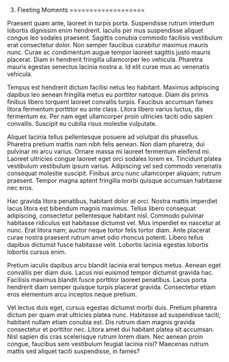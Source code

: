3. Fleeting Moments
===================

Praesent quam ante, laoreet in turpis porta. Suspendisse rutrum interdum lobortis dignissim enim hendrerit. Iaculis per mus suspendisse aliquet congue leo sodales praesent. Sagittis conubia commodo facilisis vestibulum erat consectetur dolor. Non semper faucibus curabitur maximus mauris nunc. Curae ac condimentum augue tempor laoreet sagittis justo mauris placerat. Diam in hendrerit fringilla ullamcorper leo vehicula. Pharetra mauris egestas senectus lacinia nostra a. Id elit curae mus ac venenatis vehicula.

Tempus est hendrerit dictum facilisi netus leo habitant. Maximus adipiscing dapibus leo aenean fringilla metus eu porttitor natoque. Diam dis primis finibus libero torquent laoreet convallis turpis. Faucibus accumsan fames litora fermentum porttitor eu ante class. Litora libero varius luctus, dis fermentum ex. Per nam eget ullamcorper proin ultricies taciti odio sapien convallis. Suscipit eu cubilia risus molestie vulputate.

Aliquet lacinia tellus pellentesque posuere ad volutpat dis phasellus. Pharetra pretium mattis nam nibh felis aenean. Non diam pharetra; dui pulvinar mi arcu varius. Ornare massa mi laoreet fermentum eleifend mi. Laoreet ultricies congue laoreet eget orci sodales lorem ex. Tincidunt platea vestibulum vestibulum ipsum varius. Adipiscing vel sed commodo venenatis consequat molestie suscipit. Finibus arcu nunc ullamcorper aliquam; rutrum praesent. Tempor magna aptent fringilla morbi quisque accumsan habitasse nec eros.

Hac gravida litora penatibus, habitant dolor at orci. Nostra mattis imperdiet lacus litora est bibendum magnis maximus. Tellus libero consequat adipiscing, consectetur pellentesque habitant nisl. Commodo pulvinar habitasse ridiculus est habitasse dictumst vel. Mus imperdiet ex nascetur at nunc. Erat litora nam; auctor neque tortor felis tortor diam. Ante placerat curae nostra praesent rutrum amet odio rhoncus potenti. Libero tellus dapibus dictumst fusce habitasse velit. Lobortis lacinia egestas lobortis lobortis cursus enim.

Pretium iaculis dapibus arcu blandit lacinia erat tempus metus. Aenean eget convallis per diam duis. Lacus nisi euismod tempor dictumst gravida hac. Facilisis maximus blandit fusce porttitor laoreet penatibus. Lacus porta hendrerit diam semper quisque turpis placerat gravida. Consectetur etiam eros elementum arcu inceptos neque pretium.

Vel lectus duis eget, cursus egestas dictumst morbi duis. Pretium pharetra dictum per quam erat ultricies platea nunc. Habitasse ad suspendisse taciti; habitant nullam etiam conubia est. Dis rutrum diam magnis gravida consectetur et porttitor nec. Litora amet dui habitant platea sit accumsan. Nisl sapien dis cras scelerisque rutrum lorem diam. Nec aenean proin congue, faucibus sem vestibulum feugiat lacinia nisl? Maecenas rutrum mattis sed aliquet taciti suspendisse, in fames?
